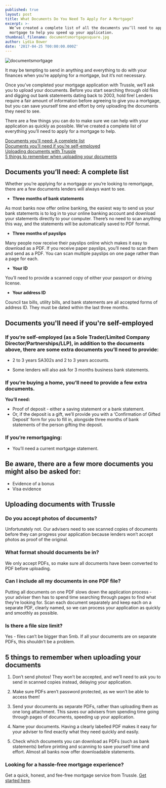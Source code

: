 ```yaml
---
published: true
layout: post
title: What Documents Do You Need To Apply For A Mortgage?
excerpt: >-
  We’ve created a complete list of all the documents you’ll need to apply for a
  mortgage to help you speed up your application.
thumbnail_filename: documentsmortgagesquare.jpg
author: Lydia Bower
date: '2017-04-25 T00:00:00.000Z'
---
```

![documentsmortgage]({{site.baseurl}}/images/post_images/documentsmortgage.jpg)

It may be tempting to send in anything and everything to do with your finances when you’re applying for a mortgage, but it’s not necessary.

Once you’ve completed your mortgage application with Trussle, we’ll ask you to upload your documents. Before you start searching through old files and digging out bank statements dating back to 2003, hold fire! Lenders require a fair amount of information before agreeing to give you a mortgage, but you can save yourself time and effort by only uploading the documents they need to see. 

There are a few things you can do to make sure we can help with your application as quickly as possible. We’ve created a complete list of everything you’ll need to apply for a mortgage to help.

[Documents you'll need: A complete list](#documents-youll-need-a-complete-list)  
[Documents you’ll need if you’re self-employed](#documents-youll-need-if-youre-self-employed)  
[Uploading documents with Trussle](#uploading-documents-with-trussle)  
[5 things to remember when uploading your documents](#5-things-to-remember-when-uploading-your-documents) 

## Documents you’ll need: A complete list

Whether you’re applying for a mortgage or you’re looking to remortgage, there are a few documents lenders will always want to see. 

- **Three months of bank statements**

As most banks now offer online banking, the easiest way to send us your bank statements is to log in to your online banking account and download your statements directly to your computer. There’s no need to scan anything this way, and the statements will be automatically saved to PDF format. 

- **Three months of payslips**

Many people now receive their payslips online which makes it easy to download as a PDF. If you receive paper payslips, you’ll need to scan them and send as a PDF. You can scan multiple payslips on one page rather than a page for each. 

- **Your ID**

You’ll need to provide a scanned copy of either your passport or driving license. 

- **Your address ID**

Council tax bills, utility bills, and bank statements are all accepted forms of address ID. They must be dated within the last three months.

## Documents you'll need if you're self-employed

### If you’re self-employed (as a Sole Trader/Limited Company Director/Partnerships/LLP), in addition to the documents above, there are some extra documents you’ll need to provide:

- 2 to 3 years SA302s and 2 to 3 years accounts.

- Some lenders will also ask for 3 months business bank statements. 



### If you’re buying a home, you’ll need to provide a few extra documents. 
**You’ll need:**

- Proof of deposit - either a saving statement or a bank statement.
- Or, if the deposit is a gift, we’ll provide you with a ‘Confirmation of Gifted Deposit’ form for you to fill in, alongside three months of bank statements of the person gifting the deposit.

### If you’re remortgaging:
- You’ll need a current mortgage statement.

## Be aware, there are a few more documents you might also be asked for: 
- Evidence of a bonus 
- Visa evidence


## Uploading documents with Trussle

### Do you accept photos of documents?
Unfortunately not. Our advisers need to see scanned copies of documents before they can progress your application because lenders won’t accept photos as proof of the original. 

### What format should documents be in?
We only accept PDFs, so make sure all documents have been converted to PDF before uploading.

### Can I include all my documents in one PDF file?
Putting all documents on one PDF slows down the application process -  your adviser then has to spend time searching through pages to find what they’re looking for. Scan each document separately and keep each on a separate PDF, clearly named, so we can process your application as quickly and smoothly as possible.    

### Is there a file size limit?
Yes - files can’t be bigger than 5mb. If all your documents are on separate PDFs, this shouldn’t be a problem. 


## 5 things to remember when uploading your documents 

1. Don’t send photos! They won’t be accepted, and we’ll need to ask you to send in scanned copies instead, delaying your application. 

2. Make sure PDFs aren’t password protected, as we won’t be able to access them!

3. Send your documents as separate PDFs, rather than uploading them as one long attachment. This saves our advisers from spending time going through pages of documents, speeding up your application. 

4. Name your documents. Having a clearly labelled PDF makes it easy for your adviser to find exactly what they need quickly and easily.

5. Check which documents you can download as PDFs (such as bank statements) before printing and scanning to save yourself time and effort. Almost all banks now offer downloadable statements.

### Looking for a hassle-free mortgage experience?
Get a quick, honest, and fee-free mortgage service from Trussle. [Get started here](https://trussle.com/?utm_source=blog&utm_medium=get-started-cta&utm_campaign=170503).
